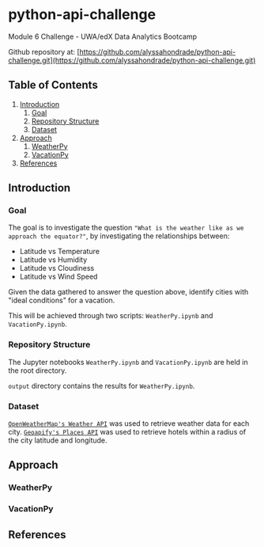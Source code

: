 # python-api-challenge
Module 6 Challenge - UWA/edX Data Analytics Bootcamp

Github repository at: [https://github.com/alyssahondrade/python-api-challenge.git](https://github.com/alyssahondrade/python-api-challenge.git)

## Table of Contents
1. [Introduction](https://github.com/alyssahondrade/python-api-challenge/tree/main#introduction)
    1. [Goal](https://github.com/alyssahondrade/python-api-challenge/tree/main#goal)
    2. [Repository Structure](https://github.com/alyssahondrade/python-api-challenge/tree/main#repository-structure)
    3. [Dataset](https://github.com/alyssahondrade/python-api-challenge/tree/main#dataset)
2. [Approach](https://github.com/alyssahondrade/python-api-challenge/tree/main#approach)
    1. [WeatherPy](https://github.com/alyssahondrade/python-api-challenge/tree/main#weatherpy)
    2. [VacationPy](https://github.com/alyssahondrade/python-api-challenge/tree/main#vacationpy)
3. [References](https://github.com/alyssahondrade/python-api-challenge/tree/main#references)

## Introduction
### Goal
The goal is to investigate the question `"What is the weather like as we approach the equator?"`, by investigating the relationships between:
- Latitude vs Temperature
- Latitude vs Humidity
- Latitude vs Cloudiness
- Latitude vs Wind Speed

Given the data gathered to answer the question above, identify cities with "ideal conditions" for a vacation.

This will be achieved through two scripts: `WeatherPy.ipynb` and `VacationPy.ipynb`.

### Repository Structure
The Jupyter notebooks `WeatherPy.ipynb` and `VacationPy.ipynb` are held in the root directory.

`output` directory contains the results for `WeatherPy.ipynb`.

### Dataset
[`OpenWeatherMap's Weather API`](https://openweathermap.org/api) was used to retrieve weather data for each city.
[`Geoapify's Places API`](https://www.geoapify.com) was used to retrieve hotels within a radius of the city latitude and longitude.

## Approach
### WeatherPy

### VacationPy


## References
